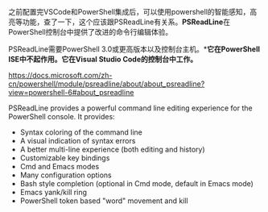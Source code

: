 之前配置完VSCode和PowerShell集成后，可以使用powershell的智能感知，高亮等功能，查了一下，这个应该跟PSReadLine有关系。**PSReadLine**在PowerShell控制台中提供了改进的命令行编辑体验。

PSReadLine需要PowerShell 3.0或更高版本以及控制台主机。***它在PowerShell ISE中不起作用。它在Visual Studio Code的控制台中工作。**

https://docs.microsoft.com/zh-cn/powershell/module/psreadline/about/about_psreadline?view=powershell-6#about_psreadline

PSReadLine provides a powerful command line editing experience for the PowerShell console. It provides:

- Syntax coloring of the command line
- A visual indication of syntax errors
- A better multi-line experience (both editing and history)
- Customizable key bindings
- Cmd and Emacs modes
- Many configuration options
- Bash style completion (optional in Cmd mode, default in Emacs mode)
- Emacs yank/kill ring
- PowerShell token based "word" movement and kill